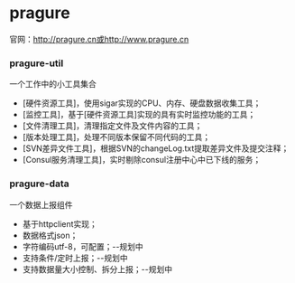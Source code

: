 # pragure
官网：http://pragure.cn或http://www.pragure.cn

### pragure-util
一个工作中的小工具集合
* [硬件资源工具]，使用sigar实现的CPU、内存、硬盘数据收集工具；
* [监控工具]，基于[硬件资源工具]实现的具有实时监控功能的工具；
* [文件清理工具]，清理指定文件及文件内容的工具；
* [版本处理工具]，处理不同版本保留不同代码的工具；
* [SVN差异文件工具]，根据SVN的changeLog.txt提取差异文件及提交注释；
* [Consul服务清理工具]，实时剔除consul注册中心中已下线的服务；

### pragure-data
一个数据上报组件
* 基于httpclient实现；
* 数据格式json；
* 字符编码utf-8，可配置；--规划中
* 支持条件/定时上报；--规划中
* 支持数据量大小控制、拆分上报；--规划中
